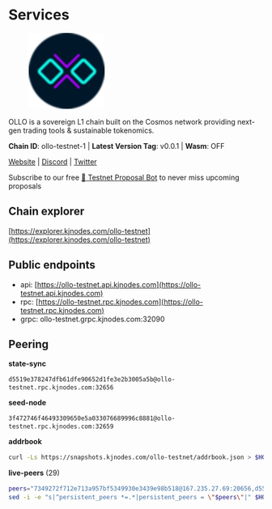 # Services

<figure><img src="https://raw.githubusercontent.com/kj89/cosmos-images/main/logos/ollo.png" width="150" alt=""><figcaption></figcaption></figure>

OLLO is a sovereign L1 chain built on the Cosmos network providing  next-gen trading tools & sustainable tokenomics.

**Chain ID**: ollo-testnet-1 | **Latest Version Tag**: v0.0.1 | **Wasm**: OFF

[Website](https://www.ollostation.zone) | [Discord](https://discord.com/invite/GxBqZ9mSSm) | [Twitter](https://twitter.com/OLLOStation)



Subscribe to our free [🤖 Testnet Proposal Bot](https://t.me/kjnodes_testnet_proposal_bot) to never miss upcoming proposals


## Chain explorer
[https://explorer.kjnodes.com/ollo-testnet](https://explorer.kjnodes.com/ollo-testnet)

## Public endpoints

* api: [https://ollo-testnet.api.kjnodes.com](https://ollo-testnet.api.kjnodes.com)
* rpc: [https://ollo-testnet.rpc.kjnodes.com](https://ollo-testnet.rpc.kjnodes.com)
* grpc: ollo-testnet.grpc.kjnodes.com:32090

## Peering

**state-sync**

```text
d5519e378247dfb61dfe90652d1fe3e2b3005a5b@ollo-testnet.rpc.kjnodes.com:32656
```

**seed-node**

```text
3f472746f46493309650e5a033076689996c8881@ollo-testnet.rpc.kjnodes.com:32659
```

**addrbook**
```bash
curl -Ls https://snapshots.kjnodes.com/ollo-testnet/addrbook.json > $HOME/.ollo/config/addrbook.json
```

**live-peers** (29)
```bash
peers="7349272f712e713a957bf5349930e3439e98b518@167.235.27.69:20656,d5519e378247dfb61dfe90652d1fe3e2b3005a5b@65.109.68.190:32656,da8d3ca8e1c147f0037b1c43ad3de7174f5ec1b7@209.145.59.224:26656,cba0eacc21eaddadc8903d503b1db12dd002fd0f@65.108.226.183:18156,742d7dccc98ccc2b30abb6ea172fc2175782db50@148.251.91.185:26656,2a8f0fada8b8b71b8154cf30ce44aebea1b5fe3d@162.19.238.122:26656,47655c33bdecae7f449301197d8b951a97e1b680@89.58.59.75:26656,3ea40f63890f10272201edf96d2a49e197e52091@65.108.105.48:18156,d6c5ff021b091a1fd93b9f811cf7fca0d31e8510@65.108.238.61:46656,e53eedfc4c5c4487e1fba7f3b97de6aadfca8cea@5.161.179.64:26656,dba5e8b41c4e369418f83a449966e4eb7ca05cd4@65.109.23.114:18156,e2d59891f1aed38fe8884c63e0bb00f8ddc41b6f@5.78.46.66:26656,69d2c02f413bea1376f5398646f0c2ce0f82d62e@141.94.73.93:26656,decd8ce4d593094c23aace70715291f8a5808da3@212.227.160.56:28656,032845b1a798108bfc1fd91ebe5bdbbccd4a34d8@135.181.221.186:32656,cadc2b601a188aedbe4156a6eb5a81e00770bcfc@65.108.219.110:26656,4b73754c2c10d523ffd43ca95d9cb6e0ad8204a4@5.189.148.147:26656,9865c6e15faced6643adc228e3a59744e1b4e277@116.203.29.162:46656,a487497f2c80b53fa0908ce072a94a99be698b6b@142.132.162.28:46656,42beefd08b5f8580177d1506220db3a548090262@65.108.195.29:26116,15bcdea616c717eb4356e125d4f631aaa596dfd5@65.108.77.106:26929,036d17d15c4e36cee8d93f9fb1a5ad5cb956631f@213.136.76.191:26656,799dff05af5d30477f44c816753ff89104b2b8b5@116.202.227.117:32656,d14b740968d24aa5c31ade7dbda2b1204c40f24c@65.109.52.156:46656,0bee9e500e51465917506b47691a8fb032100da9@94.130.200.168:32656,e8bdc07477c4a49acf1a4c91e3dc34fe2372169e@161.97.153.160:26656,5c2a752c9b1952dbed075c56c600c3a79b58c395@195.3.220.135:27006,f97a75fb69d3a5fe893dca7c8d238ccc0bd66a8f@94.23.23.189:6969,ade4d8bc8cbe014af6ebdf3cb7b1e9ad36f412c0@176.9.82.221:18156"
sed -i -e "s|^persistent_peers *=.*|persistent_peers = \"$peers\"|" $HOME/.ollo/config/config.toml
```

